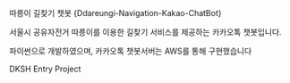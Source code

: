 따릉이 길찾기 챗봇 {Ddareungi-Navigation-Kakao-ChatBot}

서울시 공유자전거 따릉이를 이용한 길찾기 서비스를 제공하는 카카오톡 챗봇입니다.

파이썬으로 개발하였으며, 카카오톡 챗봇서버는 AWS를 통해 구현했습니다

DKSH Entry Project
